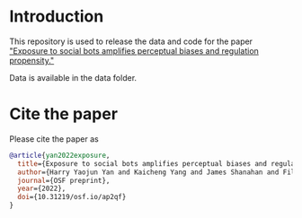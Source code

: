 # Introduction

This repository is used to release the data and code for the paper ["Exposure to social bots amplifies perceptual biases and regulation propensity."](https://osf.io/ap2qf/)

Data is available in the data folder. 

# Cite the paper

Please cite the paper as 

```bib
@article{yan2022exposure,
  title={Exposure to social bots amplifies perceptual biases and regulation propensity},
  author={Harry Yaojun Yan and Kaicheng Yang and James Shanahan and Filippo Menczer},
  journal={OSF preprint},
  year={2022},
  doi={10.31219/osf.io/ap2qf}
}
```
